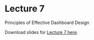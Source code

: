 # Lecture 7

Principles of Effective Dashboard Design

Download slides for [Lecture 7 here](../lecture1.pdf).